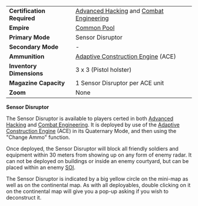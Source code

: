 |                            |                                                                                                                             |
| -------------------------- | --------------------------------------------------------------------------------------------------------------------------- |
| **Certification Required** | [Advanced Hacking](../certifications/Advanced_Hacking.md) and [Combat Engineering](../certifications/Combat_Engineering.md) |
| **Empire**                 | [Common Pool](../terminology/Common_Pool.md)                                                                                |
| **Primary Mode**           | Sensor Disruptor                                                                                                            |
| **Secondary Mode**         | \-                                                                                                                          |
| **Ammunition**             | [Adaptive Construction Engine](../weapons/Adaptive_Construction_Engine.md) (ACE)                                            |
| **Inventory Dimensions**   | 3 x 3 (Pistol holster)                                                                                                      |
| **Magazine Capacity**      | 1 Sensor Disruptor per ACE unit                                                                                             |
| **Zoom**                   | None                                                                                                                        |

**Sensor Disruptor**

The Sensor Disruptor is available to players certed in both
[Advanced Hacking](../certifications/Advanced_Hacking.md) and
[Combat Engineering](../certifications/Combat_Engineering.md). It is deployed by
use of the
[Adaptive Construction Engine](../weapons/Adaptive_Construction_Engine.md) (ACE)
in its Quaternary Mode, and then using the "Change Ammo" function.

Once deployed, the Sensor Disruptor will block all friendly soldiers and
equipment within 30 meters from showing up on any form of enemy radar. It can
not be deployed on buildings or inside an enemy courtyard, but can be placed
within an enemy [SOI](../locations/Sphere_of_Influence.md).

The Sensor Disruptor is indicated by a big yellow circle on the mini-map as well
as on the continental map. As with all deployables, double clicking on it on the
continental map will give you a pop-up asking if you wish to deconstruct it.

